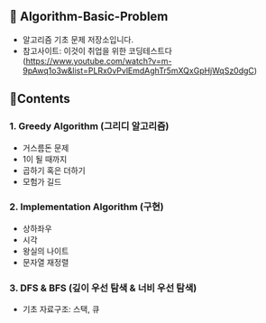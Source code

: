 ## 📙 Algorithm-Basic-Problem

* 알고리즘 기초 문제 저장소입니다.
* 참고사이트: 이것이 취업을 위한 코딩테스트다 (https://www.youtube.com/watch?v=m-9pAwq1o3w&list=PLRx0vPvlEmdAghTr5mXQxGpHjWqSz0dgC)

## 🧩Contents

### 1. Greedy Algorithm (그리디 알고리즘)

* 거스름돈 문제
* 1이 될 때까지
* 곱하기 혹은 더하기
* 모험가 길드

### 2. Implementation Algorithm (구현)

* 상하좌우
* 시각
* 왕실의 나이트
* 문자열 재정렬

### 3. DFS & BFS (깊이 우선 탐색 & 너비 우선 탐색)

* 기초 자료구조: 스택, 큐

